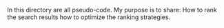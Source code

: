 In this directory are all pseudo-code.
My purpose is to share:
	How to rank the search results
	how to optimize the ranking strategies.
